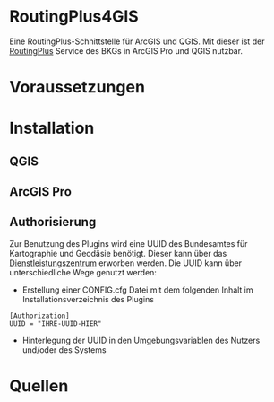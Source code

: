 # RoutingPlus4GIS
Eine RoutingPlus-Schnittstelle für ArcGIS und QGIS. Mit dieser ist der [RoutingPlus](https://gdz.bkg.bund.de/index.php/default/routing-plus-dienst-web-ors-001.htmls) Service des BKGs in ArcGIS Pro und QGIS nutzbar. 


# Voraussetzungen

# Installation

## QGIS

## ArcGIS Pro

## Authorisierung

Zur Benutzung des Plugins wird eine UUID des Bundesamtes für Kartographie und Geodäsie benötigt. Dieser kann über das [Dienstleistungszentrum](dlz@bkg.bund.de) erworben werden.
Die UUID kann über unterschiedliche Wege genutzt werden:
- Erstellung einer CONFIG.cfg Datei mit dem folgenden Inhalt im Installationsverzeichnis des Plugins
```
[Authorization]
UUID = "IHRE-UUID-HIER"
```
- Hinterlegung der UUID in den Umgebungsvariablen des Nutzers und/oder des Systems





# Quellen
